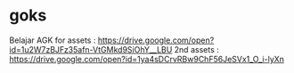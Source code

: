 # goks
Belajar AGK
for assets : https://drive.google.com/open?id=1u2W7zBJFz35afn-VtGMkd9SiOhY__LBU
2nd assets : https://drive.google.com/open?id=1ya4sDCrvRBw9ChF56JeSVx1_O_i-lyXn
